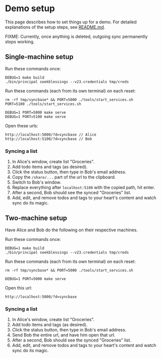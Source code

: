 # Demo setup

This page describes how to set things up for a demo.
For detailed explanations of the setup steps, see [README.md](README.md).

FIXME: Currently, once anything is deleted, outgoing sync permanently stops
working.

## Single-machine setup

Run these commands once:

    DEBUG=1 make build
    ./bin/principal seekblessings --v23.credentials tmp/creds

Run these commands (each from its own terminal) on each reset:

    rm -rf tmp/syncbase* && PORT=5000 ./tools/start_services.sh
    PORT=5100 ./tools/start_services.sh

    DEBUG=1 PORT=5000 make serve
    DEBUG=1 PORT=5100 make serve

Open these urls:

    http://localhost:5000/?d=syncbase // Alice
    http://localhost:5100/?d=syncbase // Bob

### Syncing a list

1. In Alice's window, create list "Groceries".
2. Add todo items and tags (as desired).
3. Click the status button, then type in Bob's email address.
4. Copy the `/share/...` part of the url to the clipboard.
5. Switch to Bob's window.
6. Replace everything after `localhost:5100` with the copied path, hit enter.
7. After a second, Bob should see the synced "Groceries" list.
8. Add, edit, and remove todos and tags to your heart's content and watch sync
   do its magic.

## Two-machine setup

Have Alice and Bob do the following on their respective machines.

Run these commands once:

    DEBUG=1 make build
    ./bin/principal seekblessings --v23.credentials tmp/creds

Run these commands (each from its own terminal) on each reset:

    rm -rf tmp/syncbase* && PORT=5000 ./tools/start_services.sh

    DEBUG=1 PORT=5000 make serve

Open this url:

    http://localhost:5000/?d=syncbase

### Syncing a list

1. In Alice's window, create list "Groceries".
2. Add todo items and tags (as desired).
3. Click the status button, then type in Bob's email address.
4. Send Bob the entire url, and have him open that url.
5. After a second, Bob should see the synced "Groceries" list.
6. Add, edit, and remove todos and tags to your heart's content and watch sync
   do its magic.

